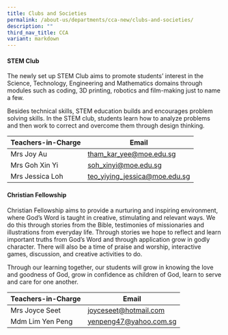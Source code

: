 ```yaml
---
title: Clubs and Societies
permalink: /about-us/departments/cca-new/clubs-and-societies/
description: ""
third_nav_title: CCA
variant: markdown
---
```

<h4><strong>STEM Club</strong></h4>

The newly set up STEM Club aims to promote students’ interest in the Science, Technology, Engineering and Mathematics domains through modules such as coding, 3D printing, robotics and film-making just to name a few.&nbsp;

Besides technical skills, STEM education builds and encourages problem solving skills. In the STEM club, students learn how to analyze problems and then work to correct and overcome them through design thinking.



| Teachers-in-Charge | Email |
| -------- | -------- |
| Mrs Joy Au     | tham_kar_yee@moe.edu.sg      |
| Mrs Goh Xin Yi     | soh_xinyi@moe.edu.sg     |
| Mrs Jessica Loh     | teo_yiying_jessica@moe.edu.sg     |

<p></p><section id="christian-fellowship"><p></p>
<h4><strong>Christian Fellowship
</strong></h4>

<p>Christian Fellowship aims to provide a nurturing and inspiring environment, where God’s Word is taught in creative, stimulating and relevant ways. We do this through stories from the Bible, testimonies of missionaries and illustrations from everyday life. Through stories we hope to reflect and learn important truths from God’s Word and through application grow in godly character. There will also be a time of praise and worship, interactive games, discussion, and creative activities to do.</p></section>

<p>Through our learning together, our students will grow in knowing the love and goodness of God, grow in confidence as children of God, learn to serve and care for one another.</p>



| Teachers-in-Charge | Email |
| -------- | -------- |
| Mrs Joyce Seet     | joyceseet@hotmail.com     |
| Mdm Lim Yen Peng     | yenpeng47@yahoo.com.sg     |
